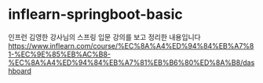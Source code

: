 # inflearn-springboot-basic
인프런 김영한 강사님의 스프링 입문 강의를 보고 정리한 내용입니다 <br>
https://www.inflearn.com/course/%EC%8A%A4%ED%94%84%EB%A7%81-%EC%9E%85%EB%AC%B8-%EC%8A%A4%ED%94%84%EB%A7%81%EB%B6%80%ED%8A%B8/dashboard
